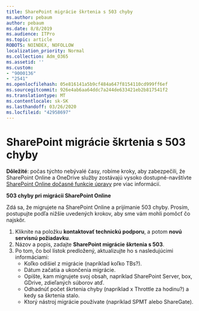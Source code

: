 ```yaml
---
title: SharePoint migrácie škrtenia s 503 chyby
ms.author: pebaum
author: pebaum
ms.date: 8/8/2019
ms.audience: ITPro
ms.topic: article
ROBOTS: NOINDEX, NOFOLLOW
localization_priority: Normal
ms.collection: Adm_O365
ms.assetid: ''
ms.custom:
- "9000136"
- "2541"
ms.openlocfilehash: 05e816141a5b9cf484a647f8154110cd999ff6ef
ms.sourcegitcommit: 926e4ab6aa64ddc7a244de633421eb2b817541f2
ms.translationtype: MT
ms.contentlocale: sk-SK
ms.lasthandoff: 03/26/2020
ms.locfileid: "42958697"
---
```

# <a name="sharepoint-migration-throttling-with-503-errors"></a>SharePoint migrácie škrtenia s 503 chyby

**Dôležité**: počas týchto nebývalé časy, robíme kroky, aby zabezpečili, že SharePoint Online a OneDrive služby zostávajú vysoko dostupné-navštívte [SharePoint Online dočasné funkcie úpravy](https://aka.ms/ODSPAdjustments) pre viac informácií.

**503 chyby pri migrácii SharePoint Online**

Zdá sa, že migrujete na SharePoint Online a prijímanie 503 chyby. Prosím, postupujte podľa nižšie uvedených krokov, aby sme vám mohli pomôcť čo najskôr. 

1. Kliknite na položku **kontaktovať technickú podporu**, a potom **novú servisnú požiadavku**.
2. Názov a popis, zadajte **SharePoint migrácie škrtenia s 503**.
3. Po tom, čo bol lístok predložený, aktualizujte ho s nasledujúcimi informáciami:
    - Koľko odišiel z migrácie (napríklad koľko TBs?).
    - Dátum začatia a ukončenia migrácie.
    - Opíšte, kam migrujete svoj obsah, napríklad SharePoint Server, box, GDrive, zdieľaných súborov atď.
    - Odhadnúť počet škrtenia chyby (napríklad x Throttle za hodinu?) a kedy sa škrtenia stalo.
    - Ktorý nástroj migrácie používate (napríklad SPMT alebo ShareGate).


